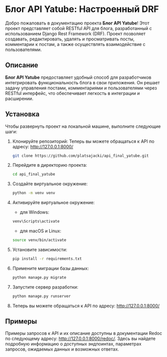 # Блог API Yatube: Настроенный DRF

Добро пожаловать в документацию проекта **Блог API Yatube**! Этот проект представляет собой RESTful API для блога, разработанный с использованием Django Rest Framework (DRF). Проект позволяет создавать, редактировать, удалять и просматривать посты, комментарии к постам, а также осуществлять взаимодействие с пользователями.

## Описание

**Блог API Yatube** предоставляет удобный способ для разработчиков интегрировать функциональность блога в свои приложения. Он решает задачу управления постами, комментариями и пользователями через RESTful интерфейс, что обеспечивает легкость в интеграции и расширении.

## Установка

Чтобы развернуть проект на локальной машине, выполните следующие шаги:

1. Клонируйте репозиторий:
Теперь вы можете обращаться к API по адресу: http://127.0.0.1:8000/
    ```bash
    git clone https://github.com/platsajacki/api_final_yatube.git
    ```

2. Перейдите в директорию проекта:
    ```bash
    cd api_final_yatube
    ```

3. Создайте виртуальное окружение:
    ```bash
    python -m venv venv
    ```

4. Активируйте виртуальное окружение:
    - для Windows:
    ```bash
    venv\Scripts\activate
    ```

    - для macOS и Linux:
    ```bash
    source venv/bin/activate
    ```

5. Установите зависимости:
    ```bash
    pip install -r requirements.txt
    ```

6. Примените миграции базы данных:
    ```bash
    python manage.py migrate
    ```

7. Запустите сервер разработки:
    ```bash
    python manage.py runserver
    ```

8. Теперь вы можете обращаться к API по адресу: http://127.0.0.1:8000/

## Примеры

Примеры запросов к API и их описание доступны в документации Redoc по следующему адресу: http://127.0.0.1:8000/redoc/. Здесь вы найдете подробную информацию о доступных эндпоинтах, параметрах запросов, ожидаемых данных и возможных ответах.
